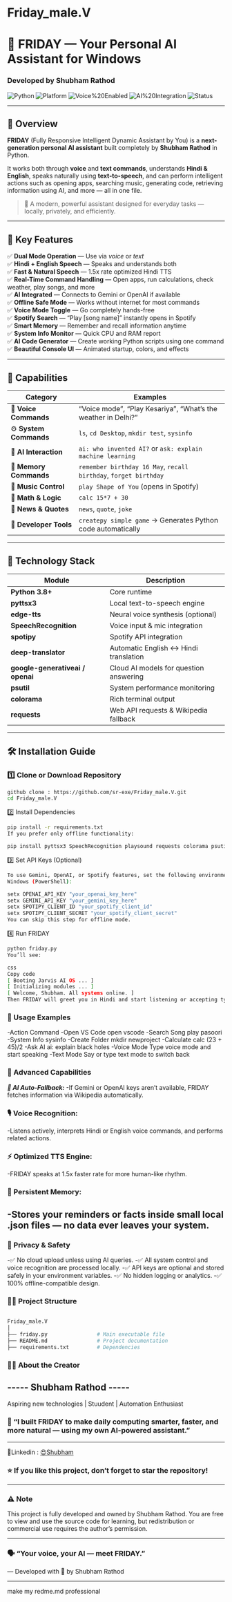 # Friday_male.V
# 🤖 FRIDAY — Your Personal AI Assistant for Windows  
### Developed by **Shubham Rathod**

![Python](https://img.shields.io/badge/Python-3.8%2B-blue?logo=python)
![Platform](https://img.shields.io/badge/Platform-Windows%2011-lightgrey)
![Voice%20Enabled](https://img.shields.io/badge/Voice%20Enabled-Yes-brightgreen)
![AI%20Integration](https://img.shields.io/badge/AI-Gemini%20%7C%20OpenAI%20%7C%20Local-orange)
![Status](https://img.shields.io/badge/Status-Active-success)

---

## 🌟 Overview

**FRIDAY** (Fully Responsive Intelligent Dynamic Assistant by You) is a **next-generation personal AI assistant** built completely by **Shubham Rathod** in Python.

It works both through **voice** and **text commands**, understands **Hindi & English**, speaks naturally using **text-to-speech**, and can perform intelligent actions such as opening apps, searching music, generating code, retrieving information using AI, and more — all in one file.

> 💬 A modern, powerful assistant designed for everyday tasks — locally, privately, and efficiently.

---

## 🚀 Key Features

✅ **Dual Mode Operation** — Use via *voice* or *text*  
✅ **Hindi + English Speech** — Speaks and understands both  
✅ **Fast & Natural Speech** — 1.5x rate optimized Hindi TTS  
✅ **Real-Time Command Handling** — Open apps, run calculations, check weather, play songs, and more  
✅ **AI Integrated** — Connects to Gemini or OpenAI if available  
✅ **Offline Safe Mode** — Works without internet for most commands  
✅ **Voice Mode Toggle** — Go completely hands-free  
✅ **Spotify Search** — “Play [song name]” instantly opens in Spotify  
✅ **Smart Memory** — Remember and recall information anytime  
✅ **System Info Monitor** — Quick CPU and RAM report  
✅ **AI Code Generator** — Create working Python scripts using one command  
✅ **Beautiful Console UI** — Animated startup, colors, and effects  

---

## 🧠 Capabilities

| Category | Examples |
|-----------|-----------|
| 🎤 **Voice Commands** | “Voice mode”, “Play Kesariya”, “What’s the weather in Delhi?” |
| ⚙️ **System Commands** | `ls`, `cd Desktop`, `mkdir test`, `sysinfo` |
| 🧾 **AI Interaction** | `ai: who invented AI?` or `ask: explain machine learning` |
| 💾 **Memory Commands** | `remember birthday 16 May`, `recall birthday`, `forget birthday` |
| 🎵 **Music Control** | `play Shape of You` (opens in Spotify) |
| 🧮 **Math & Logic** | `calc 15*7 + 30` |
| 📰 **News & Quotes** | `news`, `quote`, `joke` |
| 🧰 **Developer Tools** | `createpy simple game` → Generates Python code automatically |

---

## 🧩 Technology Stack

| Module | Description |
|--------|-------------|
| **Python 3.8+** | Core runtime |
| **pyttsx3** | Local text-to-speech engine |
| **edge-tts** | Neural voice synthesis (optional) |
| **SpeechRecognition** | Voice input & mic integration |
| **spotipy** | Spotify API integration |
| **deep-translator** | Automatic English ↔ Hindi translation |
| **google-generativeai / openai** | Cloud AI models for question answering |
| **psutil** | System performance monitoring |
| **colorama** | Rich terminal output |
| **requests** | Web API requests & Wikipedia fallback |

---

## 🛠️ Installation Guide

### 1️⃣ Clone or Download Repository
```bash
github clone : https://github.com/sr-exe/Friday_male.V.git
cd Friday_male.V
```
2️⃣ Install Dependencies
```bash
pip install -r requirements.txt
If you prefer only offline functionality:

pip install pyttsx3 SpeechRecognition playsound requests colorama psutil deep-translator
```

3️⃣ Set API Keys (Optional)
``` bash
To use Gemini, OpenAI, or Spotify features, set the following environment variables:
Windows (PowerShell):

setx OPENAI_API_KEY "your_openai_key_here"
setx GEMINI_API_KEY "your_gemini_key_here"
setx SPOTIPY_CLIENT_ID "your_spotify_client_id"
setx SPOTIPY_CLIENT_SECRET "your_spotify_client_secret"
You can skip this step for offline mode.
```

4️⃣ Run FRIDAY
``` bash
python friday.py
You’ll see:

css
Copy code
[ Booting Jarvis AI OS ... ]
[ Initializing modules ... ]
[ Welcome, Shubham. All systems online. ]
Then FRIDAY will greet you in Hindi and start listening or accepting typed commands.
```

### 🧭 Usage Examples
-Action	Command
-Open VS Code	open vscode
-Search Song	play pasoori
-System Info	sysinfo
-Create Folder	mkdir newproject
-Calculate	calc (23 + 45)/2
-Ask AI	ai: explain black holes
-Voice Mode	Type voice mode and start speaking
-Text Mode	Say or type text mode to switch back

### 🧰 Advanced Capabilities
***🧩 AI Auto-Fallback:***
-If Gemini or OpenAI keys aren’t available, FRIDAY fetches information via Wikipedia automatically.

### 🎙️ Voice Recognition:
-Listens actively, interprets Hindi or English voice commands, and performs related actions.

### ⚡ Optimized TTS Engine:
-FRIDAY speaks at 1.5x faster rate for more human-like rhythm.

### 💾 Persistent Memory:
-Stores your reminders or facts inside small local .json files — no data ever leaves your system.
-------------------------------------------------------------------------------------------------------------------------------------------------------------------------------------------------------------------

### 🔐 Privacy & Safety
-✅ No cloud upload unless using AI queries.
-✅ All system control and voice recognition are processed locally.
-✅ API keys are optional and stored safely in your environment variables.
-✅ No hidden logging or analytics.
-✅ 100% offline-compatible design.

### 🧑‍💻 Project Structure
``` bash

Friday_male.V
│
├── friday.py                # Main executable file
├── README.md                # Project documentation
├── requirements.txt         # Dependencies
```

### 👨‍💻 About the Creator
----- Shubham Rathod ----- 
---
Aspiring new technologies | Stuudent | Automation Enthusiast

### 💬 “I built FRIDAY to make daily computing smarter, faster, and more natural — using my own AI-powered assistant.”

---

📧Linkedin : [😍Shubham](https://www.linkedin.com/in/shubham-rathod-337b40384/)
### ⭐ If you like this project, don’t forget to star the repository!

---

### ⚠️ Note
This project is fully developed and owned by Shubham Rathod.
You are free to view and use the source code for learning, but redistribution or commercial use requires the author’s permission.

---

### 🗣️ “Your voice, your AI — meet FRIDAY.”
— Developed with 💙 by Shubham Rathod


---

make my redme.md professional
